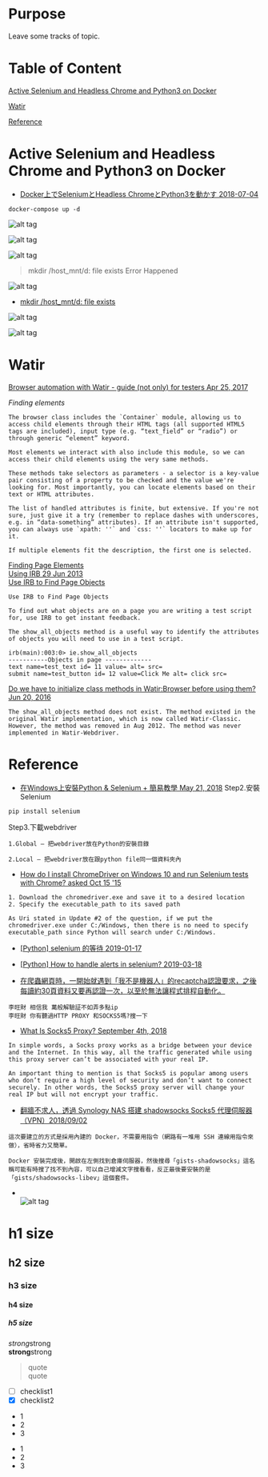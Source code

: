 # Purpose
Leave some tracks of topic.

# Table of Content
[Active Selenium and Headless Chrome and Python3 on Docker](https://github.com/philip-shen/note_python/tree/master/crawl#active-selenium-and-headless-chrome-and-python3-on-docker) 

[Watir](#watir)  

[Reference](#reference)  

# Active Selenium and Headless Chrome and Python3 on Docker
* [Docker上でSeleniumとHeadless ChromeとPython3を動かす 2018-07-04](https://qiita.com/sikkim/items/447b72e6ec45849058cd)

```
docker-compose up -d
```
![alt tag](https://i.imgur.com/HW2Eoy1.jpg)

![alt tag](https://i.imgur.com/wzIL2Eo.jpg)

![alt tag](https://i.imgur.com/m7mdpfJ.jpg)
> mkdir /host_mnt/d: file exists Error Happened

![alt tag](https://i.imgur.com/8uCBofM.jpg)

* [mkdir /host_mnt/d: file exists](https://github.com/philip-shen/docker_Win10Home/tree/master/08_Docker_GitHubPage_jekyll#mkdir-host_mntd-file-exists)

![alt tag](https://i.imgur.com/nXnHGTq.jpg)

![alt tag](https://i.imgur.com/5DC7L1Y.jpg)

# Watir  
[Browser automation with Watir - guide (not only) for testers Apr 25, 2017](https://binarapps.com/blog/browser-automation-with-watir-guide/)  

*Finding elements* 
```
The browser class includes the `Container` module, allowing us to access child elements through their HTML tags (all supported HTML5 tags are included), input type (e.g. “text_field” or “radio”) or through generic “element” keyword.

Most elements we interact with also include this module, so we can access their child elements using the very same methods.

These methods take selectors as parameters - a selector is a key-value pair consisting of a property to be checked and the value we're looking for. Most importantly, you can locate elements based on their text or HTML attributes.

The list of handled attributes is finite, but extensive. If you're not sure, just give it a try (remember to replace dashes with underscores, e.g. in “data-something” attributes). If an attribute isn't supported, you can always use `xpath: ''` and `css: ''` locators to make up for it.

If multiple elements fit the description, the first one is selected.
```

[Finding Page Elements](https://github.com/watir/watir_meta/wiki/Finding-Page-Elements)  
[Using IRB 29 Jun 2013](https://github.com/watir/watir_meta/wiki/Using-IRB)  
[Use IRB to Find Page Objects](https://github.com/watir/watir_meta/wiki/Using-IRB#use-irb-to-find-page-objects)  
```
Use IRB to Find Page Objects

To find out what objects are on a page you are writing a test script for, use IRB to get instant feedback.

The show_all_objects method is a useful way to identify the attributes of objects you will need to use in a test script.
```
```
irb(main):003:0> ie.show_all_objects
-----------Objects in page -------------
text name=test_text id= 11 value= alt= src=
submit name=test_button id= 12 value=Click Me alt= click src=
```
[Do we have to initialize class methods in Watir:Browser before using them? Jun 20, 2016](https://stackoverflow.com/questions/36411811/do-we-have-to-initialize-class-methods-in-watirbrowser-before-using-them)  
```
The show_all_objects method does not exist. The method existed in the original Watir implementation, which is now called Watir-Classic. However, the method was removed in Aug 2012. The method was never implemented in Watir-Webdriver.
```

# Reference
* [在Windows上安裝Python & Selenium + 簡易教學 May 21, 2018](https://medium.com/@NorthBei/%E5%9C%A8windows%E4%B8%8A%E5%AE%89%E8%A3%9Dpython-selenium-%E7%B0%A1%E6%98%93%E6%95%99%E5%AD%B8-eade1cd2d12d)
Step2.安裝Selenium
```
pip install selenium
```

Step3.下載webdriver
```
1.Global — 把webdriver放在Python的安裝目錄

2.Local — 把webdriver放在跟python file同一個資料夾內
```

* [How do I install ChromeDriver on Windows 10 and run Selenium tests with Chrome? asked Oct 15 '15](https://stackoverflow.com/questions/33150351/how-do-i-install-chromedriver-on-windows-10-and-run-selenium-tests-with-chrome)  
```
1. Download the chromedriver.exe and save it to a desired location
2. Specify the executable_path to its saved path

As Uri stated in Update #2 of the question, if we put the chromedriver.exe under C:/Windows, then there is no need to specify executable_path since Python will search under C:/Windows.
```

* [[Python] selenium 的等待 2019-01-17](http://stackoverflow.max-everyday.com/2019/01/python-selenium-wait/)
* [[Python] How to handle alerts in selenium? 2019-03-18](http://stackoverflow.max-everyday.com/2019/03/python-how-to-handle-alerts-in-selenium/)

* [在爬蟲網頁時，一開始就遇到「我不是機器人」的recaptcha認證要求，之後每讀約30頁資料又要再認證一次，以至於無法讓程式排程自動化。]()
```
李旺財 相信我 萬般解驗証不如弄多點ip
李旺財 你有聽過HTTP PROXY 和SOCKS5嗎?搜一下
```
* [What Is Socks5 Proxy? September 4th, 2018](https://www.ibvpn.com/2018/09/what-is-socks5-proxy/)
```
In simple words, a Socks proxy works as a bridge between your device and the Internet. In this way, all the traffic generated while using this proxy server can’t be associated with your real IP.

An important thing to mention is that Socks5 is popular among users who don’t require a high level of security and don’t want to connect securely. In other words, the Socks5 proxy server will change your real IP but will not encrypt your traffic.
```

* [翻牆不求人，透過 Synology NAS 搭建 shadowsocks Socks5 代理伺服器（VPN）2018/09/02](https://steachs.com/archives/40187)
```
這次要建立的方式是採用內建的 Docker，不需要用指令（網路有一堆用 SSH 連線用指令來做），省時省力又簡單。

Docker 安裝完成後，開啟在左側找到倉庫伺服器，然後搜尋「gists-shadowsocks」這名稱可能有時搜了找不到內容，可以自己增減文字搜看看，反正最後要安裝的是「gists/shadowsocks-libev」這個套件。
```

* []()  
![alt tag]()

# h1 size

## h2 size

### h3 size

#### h4 size

##### h5 size

*strong*strong  
**strong**strong  

> quote  
> quote

- [ ] checklist1
- [x] checklist2

* 1
* 2
* 3

- 1
- 2
- 3
